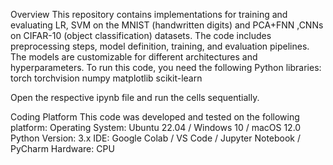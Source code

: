 Overview
This repository contains implementations for training and evaluating LR, SVM on the MNIST (handwritten digits) and PCA+FNN ,CNNs  on CIFAR-10 (object classification) datasets. The code includes preprocessing steps, model definition, training, and evaluation pipelines. The models are customizable for different architectures and hyperparameters.
To run this code, you need the following Python libraries:
torch
torchvision
numpy
matplotlib
scikit-learn

Open the  respective ipynb file and run the cells sequentially.

Coding Platform
This code was developed and tested on the following platform:
Operating System: Ubuntu 22.04 / Windows 10 / macOS 12.0
Python Version: 3.x
IDE: Google Colab / VS Code / Jupyter Notebook / PyCharm
Hardware: CPU

